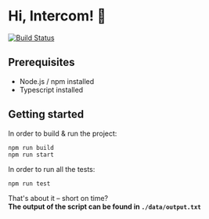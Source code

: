 # Hi, Intercom! 👋
[![Build Status](https://travis-ci.org/heyitsbalazs/intercom-tech-test.svg?branch=main)](https://travis-ci.org/heyitsbalazs/intercom-tech-test)
## Prerequisites
- Node.js / npm installed
- Typescript installed


## Getting started

In order to build & run the project:
```shell script
npm run build
npm run start
```

In order to run all the tests:
```shell script
npm run test
```

That's about it – short on time?  
<b>The output of the script can be found in `./data/output.txt`</b>

